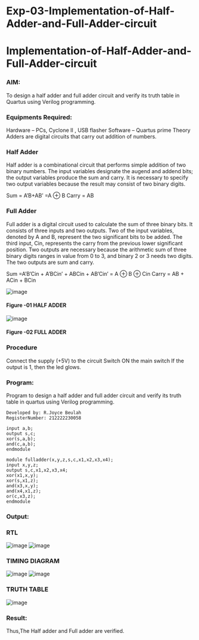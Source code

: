 # Exp-03-Implementation-of-Half-Adder-and-Full-Adder-circuit

# Implementation-of-Half-Adder-and-Full-Adder-circuit
### AIM:
To design a half adder and full adder circuit and verify its truth table in Quartus using Verilog programming.

### Equipments Required:
Hardware – PCs, Cyclone II , USB flasher
Software – Quartus prime
Theory
Adders are digital circuits that carry out addition of numbers.

### Half Adder
Half adder is a combinational circuit that performs simple addition of two binary numbers. The input variables designate the augend and addend bits; the output variables produce the sum and carry. It is necessary to specify two output variables because the result may consist of two binary digits.

Sum = A’B+AB’ =A ⊕ B Carry = AB

### Full Adder
Full adder is a digital circuit used to calculate the sum of three binary bits. It consists of three inputs and two outputs. Two of the input variables, denoted by A and B, represent the two significant bits to be added. The third input, Cin, represents the carry from the previous lower significant position. Two outputs are necessary because the arithmetic sum of three binary digits ranges in value from 0 to 3, and binary 2 or 3 needs two digits. The two outputs are sum and carry.

Sum =A’B’Cin + A’BCin’ + ABCin + AB’Cin’ = A ⊕ B ⊕ Cin Carry = AB + ACin + BCin

 ![image](https://user-images.githubusercontent.com/36288975/163552156-a13e5a56-c638-4110-97d9-8896907c8d25.png)

#### Figure -01 HALF ADDER 


![image](https://user-images.githubusercontent.com/36288975/163552057-b3547877-6d07-45b4-b7e0-bcfebfad9e1d.png)

#### Figure -02 FULL ADDER 

### Procedure

Connect the supply (+5V) to the circuit
Switch ON the main switch
If the output is 1, then the led glows.
### Program:
Program to design a half adder and full adder circuit and verify its truth table in quartus using Verilog programming.
```
Developed by: R.Joyce Beulah
RegisterNumber: 212222230058
```
```
input a,b;
output s,c;
xor(s,a,b);
and(c,a,b);
endmodule
```
```
module fulladder(x,y,z,s,c,x1,x2,x3,x4);
input x,y,z;
output s,c,x1,x2,x3,x4;
xor(x1,x,y);
xor(s,x1,z);
and(x3,x,y);
and(x4,x1,z);
or(c,x3,z);
endmodule 
```



### Output:
### RTL
![image](https://user-images.githubusercontent.com/118343698/230760885-c343e33f-cb12-4d1b-b840-421507d675f4.png)
![image](https://user-images.githubusercontent.com/118343698/230760901-29f8cafa-1063-4c96-93e0-6047a9d825e3.png)


### TIMING DIAGRAM
![image](https://user-images.githubusercontent.com/118343698/230760831-fcd3753e-08bd-42c5-9841-4a782cf1a1f9.png)
![image](https://user-images.githubusercontent.com/118343698/230760853-6da62378-e227-421a-ba42-965b32c1c024.png)

### TRUTH TABLE 
![image](https://github.com/JoyceBeulah/Exp-02-Implementation-of-Half-Adder-and-Full-Adder-circuit/assets/118343698/e11d77a0-57fe-4e2d-9295-69cb32e10e78)


### Result:
Thus,The Half adder and Full adder are verified.
